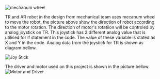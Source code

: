 ![mechanum wheel](https://user-images.githubusercontent.com/65016480/129909864-008f602d-be58-4f45-9ed6-f8eb3c906ee7.jpg)

TR and AR robot in the design from mechanical team uses mecanum wheel to move the robot. the picture above show the direction of robot according to the motor rotation.
The direction of motor's rotatiion will be controled by analog joystick on TR. This joystick has 2 different analog value that is utilised for if statement in the code.
The value of these variable is stated as X and Y in the code. Analog data from the joystick for TR is shown as diagram bellow. 

![Joy Stick](https://user-images.githubusercontent.com/65016480/129911166-e711e9cb-dc01-4ea6-9b7a-9821a10d3391.jpg)

The driver and motor used on this project is shown in the picture bellow
![Motor and Driver](https://user-images.githubusercontent.com/65016480/129914424-325de699-ad37-4745-8e4a-58057b8b7595.jpg)

